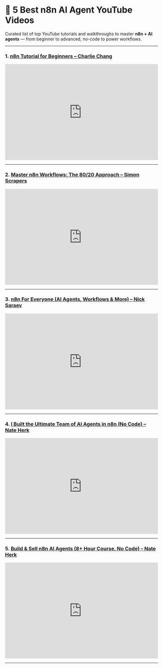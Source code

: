 # 🎥 5 Best n8n AI Agent YouTube Videos

Curated list of top YouTube tutorials and walkthroughs to master **n8n + AI agents** — from beginner to advanced, no-code to power workflows.

---

### 1. [n8n Tutorial for Beginners – Charlie Chang](https://www.youtube.com/watch?v=Fy1UCBcgF2o)

<iframe width="100%" height="315" src="https://www.youtube.com/embed/Fy1UCBcgF2o" title="n8n Tutorial for Beginners by Charlie Chang" frameborder="0" allowfullscreen></iframe>

---

### 2. [Master n8n Workflows: The 80/20 Approach – Simon Scrapers](https://www.youtube.com/watch?v=MK8IzXrALrQ)

<iframe width="100%" height="315" src="https://www.youtube.com/embed/MK8IzXrALrQ" title="Master n8n Workflows: The 80/20 Approach by Simon Scrapers" frameborder="0" allowfullscreen></iframe>

---

### 3. [n8n For Everyone (AI Agents, Workflows & More) – Nick Saraev](https://www.youtube.com/watch?v=r6uX3btBgvw)

<iframe width="100%" height="315" src="https://www.youtube.com/embed/r6uX3btBgvw" title="n8n For Everyone by Nick Saraev" frameborder="0" allowfullscreen></iframe>

---

### 4. [I Built the Ultimate Team of AI Agents in n8n (No Code) – Nate Herk](https://youtu.be/9FuNtfsnRNo)

<iframe width="100%" height="315" src="https://www.youtube.com/embed/9FuNtfsnRNo" title="Ultimate Team of AI Agents in n8n - Nate Herk" frameborder="0" allowfullscreen></iframe>

---

### 5. [Build & Sell n8n AI Agents (8+ Hour Course, No Code) – Nate Herk](https://youtu.be/Ey18PDiaAYI)

<iframe width="100%" height="315" src="https://www.youtube.com/embed/Ey18PDiaAYI" title="Build & Sell n8n AI Agents by Nate Herk" frameborder="0" allowfullscreen></iframe>

---

